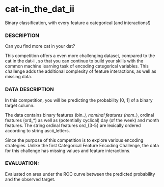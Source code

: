 # cat-in_the_dat_ii
Binary classification, with every feature a categorical (and interactions!)

### DESCRIPTION
Can you find more cat in your dat?

This competition offers a even more challenging dataset, compared to the cat in the dat-i , so that you can continue to build your skills with the common machine learning task of encoding categorical variables. This challenge adds the additional complexity of feature interactions, as well as missing data.

### DATA DESCRIPTION
In this competition, you will be predicting the probability [0, 1] of a binary target column.

The data contains binary features (bin_*), nominal features (nom_*), ordinal features (ord_*) as well as (potentially cyclical) day (of the week) and month features. The string ordinal features ord_{3-5} are lexically ordered according to string.ascii_letters.

Since the purpose of this competition is to explore various encoding strategies. Unlike the first Categorical Feature Encoding Challenge, the data for this challenge has missing values and feature interactions.

### EVALUATION:
Evaluated on area under the ROC curve between the predicted probability and the observed target.

